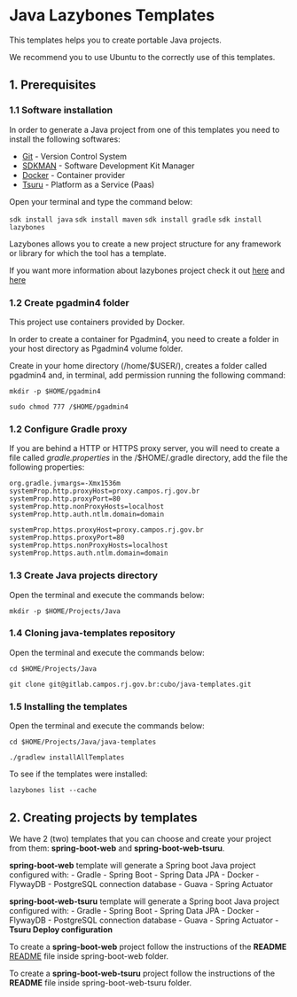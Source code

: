 # Java Lazybones Templates

This templates helps you to create portable Java projects.

We recommend you to use Ubuntu to the correctly use of this templates.

## 1. Prerequisites

### 1.1 Software installation

In order to generate a Java project from one of this templates you need to install the following softwares:

* [Git](INSTALL.GIT.md) - Version Control System
* [SDKMAN](http://sdkman.io/install.html) - Software Development Kit Manager
* [Docker](INSTALL.DOCKER.md) - Container provider
* [Tsuru](TSURU.md) - Platform as a Service (Paas)

Open your terminal and type the command below:

`sdk install java`
`sdk install maven`
`sdk install gradle`
`sdk install lazybones`

Lazybones allows you to create a new project structure for any framework or library for which the tool has a template. 

If you want more information about lazybones project check it out [here](https://github.com/pledbrook/lazybones/) and [here](https://github.com/pledbrook/lazybones/wiki/Template-developers-guide)

### 1.2 Create pgadmin4 folder

This project use containers provided by Docker. 

In order to create a container for Pgadmin4, you need to create a folder in your host directory as Pgadmin4 volume folder.

Create in your home directory (/home/$USER/), creates a folder called pgadmin4 and, in terminal, add permission running the following command: 

`mkdir -p $HOME/pgadmin4`

`sudo chmod 777 /$HOME/pgadmin4`

### 1.2 Configure Gradle proxy

If you are behind a HTTP or HTTPS proxy server, you will need to create a file called _gradle.properties_ in the /$HOME/.gradle directory, add the file the following properties:

```
org.gradle.jvmargs=-Xmx1536m
systemProp.http.proxyHost=proxy.campos.rj.gov.br
systemProp.http.proxyPort=80
systemProp.http.nonProxyHosts=localhost
systemProp.http.auth.ntlm.domain=domain

systemProp.https.proxyHost=proxy.campos.rj.gov.br
systemProp.https.proxyPort=80
systemProp.https.nonProxyHosts=localhost
systemProp.https.auth.ntlm.domain=domain

```
### 1.3 Create Java projects directory

Open the terminal and execute the commands below:

`mkdir -p $HOME/Projects/Java`

### 1.4 Cloning java-templates repository

Open the terminal and execute the commands below:

`cd $HOME/Projects/Java`

`git clone git@gitlab.campos.rj.gov.br:cubo/java-templates.git`

### 1.5 Installing the templates

Open the terminal and execute the commands below:

`cd $HOME/Projects/Java/java-templates`

`./gradlew installAllTemplates`

To see if the templates were installed:

`lazybones list --cache`

## 2. Creating projects by templates

We have 2 (two) templates that you can choose and create your project from them: **spring-boot-web** and **spring-boot-web-tsuru**.

**spring-boot-web** template will generate a Spring boot Java project configured with:
    - Gradle
    - Spring Boot
    - Spring Data JPA
    - Docker
    - FlywayDB
    - PostgreSQL connection database
    - Guava
    - Spring Actuator

**spring-boot-web-tsuru** template will generate a Spring boot Java project configured with:
    - Gradle
    - Spring Boot
    - Spring Data JPA
    - Docker
    - FlywayDB
    - PostgreSQL connection database
    - Guava
    - Spring Actuator
    - **Tsuru Deploy configuration**

To create a **spring-boot-web** project follow the instructions of the **README** [README](http://gitlab.campos.rj.gov.br/cubo/java-templates/blob/master/templates/spring-boot-web/README.md) file inside spring-boot-web folder.

To create a **spring-boot-web-tsuru** project follow the instructions of the **README** file inside spring-boot-web-tsuru folder.